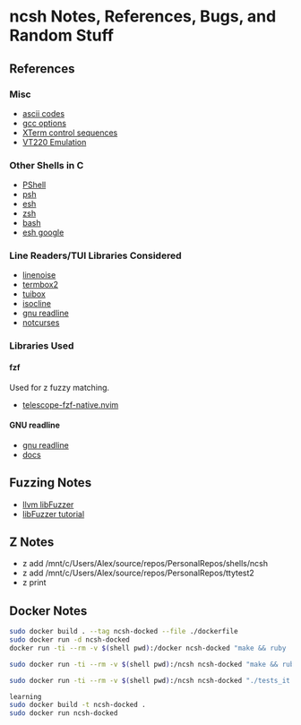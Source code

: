 # ncsh Notes, References, Bugs, and Random Stuff

## References

### Misc

* [ascii codes](https://theasciicode.com.ar/)
* [gcc options](https://gcc.gnu.org/onlinedocs/gcc-10.4.0/gcc/Instrumentation-Options.html)
* [XTerm control sequences](http://invisible-island.net/xterm/ctlseqs/ctlseqs.html)
* [VT220 Emulation](http://www.3waylabs.com/nw/WWW/products/wizcon/vt220.html)

### Other Shells in C

* [PShell](https://github.com/PhilippRados/PShell/tree/master)
* [psh](https://github.com/proh14/psh)
* [esh](https://github.com/aperezdc/esh)
* [zsh](https://github.com/zsh-users/zsh)
* [bash](https://github.com/bminor/bash)
* [esh google](https://github.com/google/esh)

### Line Readers/TUI Libraries Considered

* [linenoise](https://github.com/antirez/linenoise/blob/master/README.markdown)
* [termbox2](https://github.com/termbox/termbox2/blob/master/README.md)
* [tuibox](https://github.com/Cubified/tuibox)
* [isocline](https://github.com/daanx/isocline/blob/main/src/common.h)
* [gnu readline](https://savannah.gnu.org/git/?group=readline)
* [notcurses](https://github.com/dankamongmen/notcurses?tab=readme-ov-file)

### Libraries Used

#### fzf

Used for z fuzzy matching.

* [telescope-fzf-native.nvim](https://github.com/nvim-telescope/telescope-fzf-native.nvim)

#### GNU readline

* [gnu readline](https://savannah.gnu.org/git/?group=readline)
* [docs](https://tiswww.case.edu/php/chet/readline/readline.html)

## Fuzzing Notes

* [llvm libFuzzer](https://llvm.org/docs/LibFuzzer.html#corpus)
* [libFuzzer tutorial](https://github.com/google/fuzzing/blob/master/tutorial/libFuzzerTutorial.md#seed-corpus)

## Z Notes

* z add /mnt/c/Users/Alex/source/repos/PersonalRepos/shells/ncsh
* z add /mnt/c/Users/Alex/source/repos/PersonalRepos/ttytest2
* z print

## Docker Notes

``` sh
sudo docker build . --tag ncsh-docked --file ./dockerfile
sudo docker run -d ncsh-docked
docker run -ti --rm -v $(shell pwd):/docker ncsh-docked "make && ruby ./src/acceptance_tests/acceptance_tests.rb"

sudo docker run -ti --rm -v $(shell pwd):/ncsh ncsh-docked "make && ruby ./acceptance_tests/acceptance_tests.rb"

sudo docker run -ti --rm -v $(shell pwd):/ncsh ncsh-docked "./tests_it.sh"

learning
sudo docker build -t ncsh-docked .
sudo docker run ncsh-docked
```
